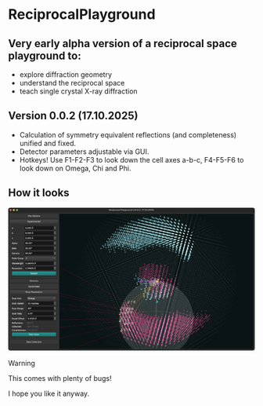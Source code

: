 # ReciprocalPlayground

## Very early alpha version of a reciprocal space playground to:
 - explore diffraction geometry
 - understand the reciprocal space
 - teach single crystal X-ray diffraction

## Version 0.0.2 (17.10.2025)
 - Calculation of symmetry equivalent reflections (and completeness) unified and fixed.
 - Detector parameters adjustable via GUI.
 - Hotkeys! Use F1-F2-F3 to look down the cell axes a-b-c, F4-F5-F6 to look down on Omega, Chi and Phi.

## How it looks
![Example image](https://github.com/LennardKrause/ReciprocalPlayground/blob/main/example.png)

>[!WARNING]
>This comes with plenty of bugs!

I hope you like it anyway.
